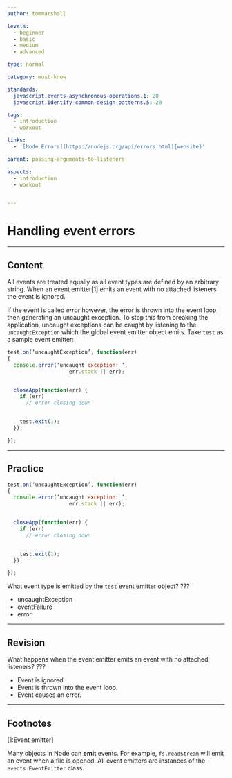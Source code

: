 ```yaml
---
author: tommarshall

levels:
  - beginner
  - basic
  - medium
  - advanced

type: normal

category: must-know

standards:
  javascript.events-asynchronous-operations.1: 20
  javascript.identify-common-design-patterns.5: 20

tags:
  - introduction
  - workout

links:
  - '[Node Errors](https://nodejs.org/api/errors.html){website}'

parent: passing-arguments-to-listeners

aspects:
  - introduction
  - workout


---
```

# Handling event errors

---
## Content

All events are treated equally as all event types are defined by an arbitrary string. When an event emitter[1] emits an event with no attached listeners the event is ignored.

If the event is called *error* however, the error is thrown into the event loop, then generating an uncaught exception. To stop this from breaking the application, uncaught exceptions can be caught by listening to the `uncaughtException` which the global event emitter object emits. Take `test` as a sample event emitter:

```javascript
test.on(‘uncaughtException’, function(err)
{
  console.error(‘uncaught exception: ‘,
                    err.stack || err);


  closeApp(function(err) {
    if (err)
      // error closing down


    test.exit(1);
  });

});
```

---
## Practice

```javascript
test.on(‘uncaughtException’, function(err)
{
  console.error(‘uncaught exception: ‘,
                    err.stack || err);


  closeApp(function(err) {
    if (err)
      // error closing down


    test.exit(1);
  });

});
```

What event type is emitted by the `test` event emitter object?
???


* uncaughtException
* eventFailure
* error

---
## Revision

What happens when the event emitter emits an event with no attached listeners?
???


* Event is ignored.
* Event is thrown into the event loop.
* Event causes an error.

---
## Footnotes
[1:Event emitter]

Many objects in Node can **emit** events.
For example, `fs.readStream` will emit an event when a file is opened.
All event emitters are instances of the `events.EventEmitter` class.
 
